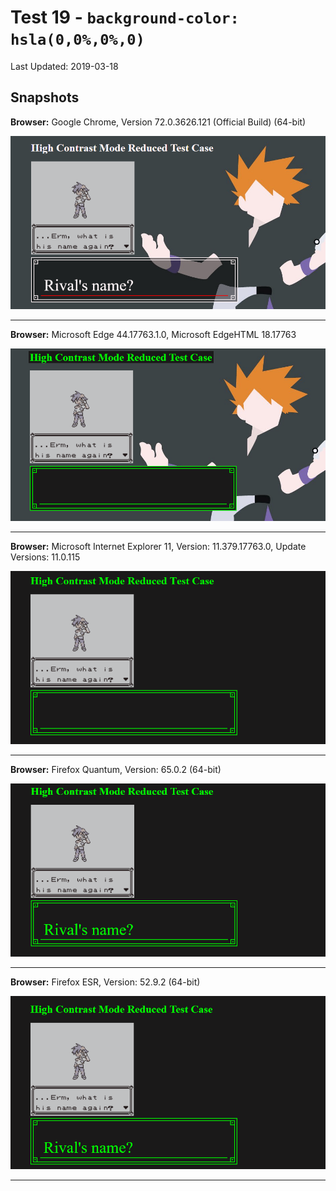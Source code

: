 # Test 19 - `background-color: hsla(0,0%,0%,0)`
Last Updated: 2019-03-18

## Snapshots
**Browser:** Google Chrome, Version 72.0.3626.121 (Official Build) (64-bit)

![Chrome Snapshot](/19-hsla(0%2C0%25%2C0%25%2C0)/snapshots/GoogleChrome.png)
___
**Browser:** Microsoft Edge 44.17763.1.0, Microsoft EdgeHTML 18.17763

![Edge Snapshot](/19-hsla(0%2C0%25%2C0%25%2C0)/snapshots/MicrosoftEdge_HCM.png)
___
**Browser:** Microsoft Internet Explorer 11, Version: 11.379.17763.0, Update Versions: 11.0.115

![Internet Explorer Snapshot](/19-hsla(0%2C0%25%2C0%25%2C0)/snapshots/InternetExplorer_HCM.png)
___
**Browser:** Firefox Quantum, Version: 65.0.2 (64-bit)

![Firefox Quantum Snapshot](/19-hsla(0%2C0%25%2C0%25%2C0)/snapshots/FirefoxQuantum_HCM.png)
___
**Browser:** Firefox ESR, Version: 52.9.2 (64-bit)

![Firefox ESR Snapshot](/19-hsla(0%2C0%25%2C0%25%2C0)/snapshots/FirefoxESR_HCM.png)
___

